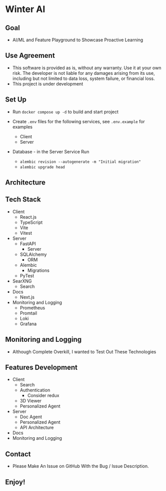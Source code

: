 # Winter AI

## Goal
+ AI/ML and Feature Playground to Showcase Proactive Learning

## Use Agreement
+ This software is provided as is, without any warranty. Use it at your own risk. The developer is not liable for any damages arising from its use, including but not limited to data loss, system failure, or financial loss.
+ This project is under development

## Set Up
+ Run `docker compose up -d` to build and start project
+ Create `.env` files for the following services, see `.env.example` for examples
    + Client
    + Server

+ Database - in the Server Service Run
    + `alembic revision --autogenerate -m "Initial migration"`
    + `alembic upgrade head`

## Architecture

## Tech Stack
+ Client
    + React.js
    + TypeScript
    + Vite
    + Vitest
+ Server
    + FastAPI
        + Server
    + SQLAlchemy
        + ORM
    + Alembic
        + Migrations
    + PyTest
+ SearXNG
    + Search
+ Docs
    + Next.js
+ Monitoring and Logging
    + Prometheus
    + Promtail
    + Loki
    + Grafana

## Monitoring and Logging
+ Although Complete Overkill, I wanted to Test Out These Technologies

## Features Development
+ Client
    + Search
    + Authentication
        + Consider redux
    + 3D Viewer
    + Personalized Agent
+ Server
    + Doc Agent
    + Personalized Agent
    + API Architecture
+ Docs
+ Monitoring and Logging

## Contact
+ Please Make An Issue on GitHub With the Bug / Issue Description.

## Enjoy!